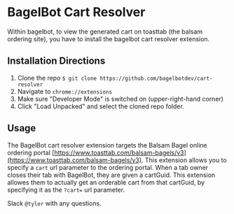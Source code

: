 # BagelBot Cart Resolver

Within bagelbot, to view the generated cart on toasttab (the balsam ordering site), you have to install the bagelbot cart resolver extension.

## Installation Directions

1. Clone the repo `$ git clone https://github.com/bagelbotdev/cart-resolver`
2. Navigate to `chrome://extensions`
3. Make sure "Developer Mode" is switched on (upper-right-hand corner)
4. Click "Load Unpacked" and select the cloned repo folder.

## Usage

The BagelBot cart resolver extension targets the Balsam Bagel online ordering portal [https://www.toasttab.com/balsam-bagels/v3](https://www.toasttab.com/balsam-bagels/v3). This extension allows you to specify a `cart` url parameter to the ordering portal. When a tab owner closes their tab with BagelBot, they are given a cartGuid. This extension allowes them to actually get an orderable cart from that cartGuid, by specifying it as the `?cart=` url parameter.


Slack `@tyler` with any questions.
